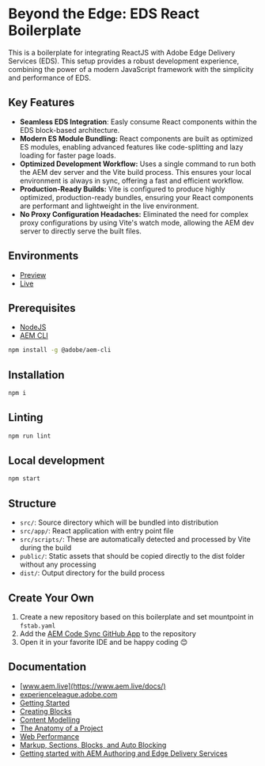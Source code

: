 # Beyond the Edge: EDS React Boilerplate

This is a boilerplate for integrating ReactJS with Adobe Edge Delivery Services (EDS). This setup provides a robust development experience, combining the power of a modern JavaScript framework with the simplicity and performance of EDS.

## Key Features

- **Seamless EDS Integration**: Easly consume React components within the EDS block-based architecture.
- **Modern ES Module Bundling:** React components are built as optimized ES modules, enabling advanced features like code-splitting and lazy loading for faster page loads.
- **Optimized Development Workflow:** Uses a single command to run both the AEM dev server and the Vite build process. This ensures your local environment is always in sync, offering a fast and efficient workflow.
- **Production-Ready Builds:** Vite is configured to produce highly optimized, production-ready bundles, ensuring your React components are performant and lightweight in the live environment.
- **No Proxy Configuration Headaches:** Eliminated the need for complex proxy configurations by using Vite's watch mode, allowing the AEM dev server to directly serve the built files.

## Environments
- [Preview](https://main--eds-react--viltjs.aem.page/)
- [Live](https://main--eds-react--viltjs.aem.live/)

## Prerequisites

- [NodeJS](https://nodejs.org)
- [AEM CLI](https://www.npmjs.com/package/@adobe/aem-cli)

```sh
npm install -g @adobe/aem-cli
```

## Installation

```sh
npm i
```

## Linting

```sh
npm run lint
```

## Local development

```sh
npm start
```

## Structure

- `src/`: Source directory which will be bundled into distribution
- `src/app/`: React application with entry point file
- `src/scripts/`: These are automatically detected and processed by Vite during the build
- `public/`: Static assets that should be copied directly to the dist folder without any processing
- `dist/`: Output directory for the build process

## Create Your Own

1. Create a new repository based on this boilerplate and set mountpoint in `fstab.yaml`
2. Add the [AEM Code Sync GitHub App](https://github.com/apps/aem-code-sync) to the repository
3. Open it in your favorite IDE and be happy coding &#128522;

## Documentation

- [www.aem.live](https://www.aem.live/docs/)
- [experienceleague.adobe.com](https://www.aem.live/docs/aem-authoring)
- [Getting Started](https://www.aem.live/developer/ue-tutorial)
- [Creating Blocks](https://www.aem.live/developer/universal-editor-blocks)
- [Content Modelling](https://www.aem.live/developer/component-model-definitions)
- [The Anatomy of a Project](https://www.aem.live/developer/anatomy-of-a-project)
- [Web Performance](https://www.aem.live/developer/keeping-it-100)
- [Markup, Sections, Blocks, and Auto Blocking](https://www.aem.live/developer/markup-sections-blocks)
- [Getting started with AEM Authoring and Edge Delivery Services](https://experienceleague.adobe.com/en/docs/events/experience-manager-gems-recordings/gems2024/aem-authoring-and-edge-delivery)